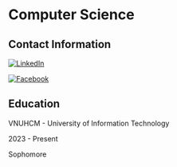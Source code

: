 # Computer Science
## Contact Information

[![LinkedIn](https://img.shields.io/badge/linkedin-%230077B5.svg?style=normal&logo=linkedin&logoColor=white)](https://www.linkedin.com/in/toilakiet/)

[![Facebook](https://img.shields.io/badge/Facebook-Connect-brightgreen?style=for-the-badge&labelColor=black&logo=facebook)](fb.com/voanhkiet05)

## Education
VNUHCM - University of Information Technology

2023 - Present

Sophomore
